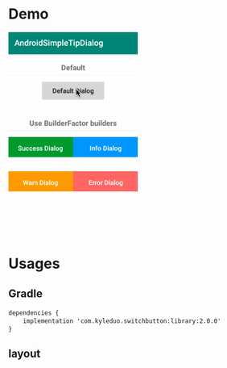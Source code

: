 # Demo
![avatar](/readme/demo.gif)

# Usages

## Gradle

```
dependencies {
    implementation 'com.kyleduo.switchbutton:library:2.0.0'
}
```

## layout

